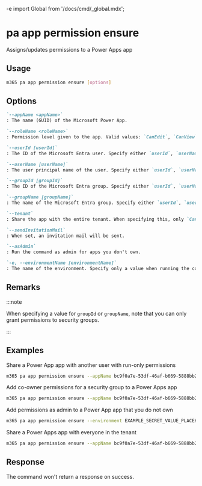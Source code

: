 -e <!-- DISCLAIMER: All secrets, passwords, and sensitive values in this document are examples only and not real credentials. -->
import Global from '/docs/cmd/_global.mdx';

# pa app permission ensure

Assigns/updates permissions to a Power Apps app

## Usage

```sh
m365 pa app permission ensure [options]
```

## Options

```md definition-list
`--appName <appName>`
: The name (GUID) of the Microsoft Power App.

`--roleName <roleName>`
: Permission level given to the app. Valid values: `CanEdit`, `CanView`. Sharing with the entire tenant is only supported with `CanView` role.

`--userId [userId]`
: The ID of the Microsoft Entra user. Specify either `userId`, `userName`, `groupId`, `groupName`, or `tenant`.

`--userName [userName]`
: The user principal name of the user. Specify either `userId`, `userName`, `groupId`, `groupName`, or `tenant`.

`--groupId [groupId]`
: The ID of the Microsoft Entra group. Specify either `userId`, `userName`, `groupId`, `groupName`, or `tenant`.

`--groupName [groupName]`
: The name of the Microsoft Entra group. Specify either `userId`, `userName`, `groupId`, `groupName`, or `tenant`.

`--tenant`
: Share the app with the entire tenant. When specifying this, only `CanView` role is supported. Specify either `userId`, `userName`, `groupId`, `groupName`, or `tenant`.

`--sendInvitationMail`
: When set, an invitation mail will be sent.

`--asAdmin`
: Run the command as admin for apps you don't own.

`-e, --environmentName [environmentName]`
: The name of the environment. Specify only a value when running the command as admin.
```

<Global />

## Remarks

:::note

When specifying a value for `groupId` or `groupName`, note that you can only grant permissions to security groups.

:::

## Examples

Share a Power App app with another user with run-only permissions

```sh
m365 pa app permission ensure --appName bc9f0a7e-53df-46af-b669-5888bb2f63d0 --userName john.doe@contoso.com --roleName CanView --sendInvitationMail
```

Add co-owner permissions for a security group to a Power Apps app

```sh
m365 pa app permission ensure --appName bc9f0a7e-53df-46af-b669-5888bb2f63d0 --groupName Developers --roleName CanEdit
```

Add permissions as admin to a Power App app that you do not own

```sh
m365 pa app permission ensure --environment EXAMPLE_SECRET_VALUE_PLACEHOLDER --appName bc9f0a7e-53df-46af-b669-5888bb2f63d0 --userId 42a28ec6-972f-4fdd-b483-50ee4b237f91 --roleName CanEdit --asAdmin
```

Share a Power Apps app with everyone in the tenant

```sh
m365 pa app permission ensure --appName bc9f0a7e-53df-46af-b669-5888bb2f63d0 --roleName CanView --tenant
```

## Response

The command won't return a response on success.
